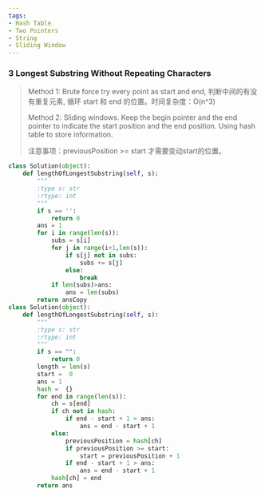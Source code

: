 ```yaml
---
tags:
- Hash Table
- Two Pointers
- String
- Sliding Window
---
```


### 3 Longest Substring Without Repeating Characters

> Method 1: Brute force try every point as start and end, 判断中间的有没有重复元素, 循环 start 和 end 的位置。时间复杂度：O(n^3)
>
> Method 2: Sliding windows. Keep the begin pointer and the end pointer to indicate the start position and the end position. Using hash table to store information.
>
> 注意事项：previousPosition >= start 才需要变动start的位置。

```python
class Solution(object):
    def lengthOfLongestSubstring(self, s):
        """
        :type s: str
        :rtype: int
        """
        if s == '':
            return 0
        ans = 1 
        for i in range(len(s)):
            subs = s[i]
            for j in range(i+1,len(s)):
                if s[j] not in subs:
                    subs += s[j]
                else:
                    break
            if len(subs)>ans:
                ans = len(subs)
        return ansCopy
class Solution(object):
    def lengthOfLongestSubstring(self, s):
        """
        :type s: str
        :rtype: int
        """
        if s == "":
            return 0
        length = len(s)
        start =  0
        ans = 1
        hash =  {}
        for end in range(len(s)):
            ch = s[end]
            if ch not in hash:
                if end - start + 1 > ans:
                    ans = end - start + 1
            else:
                previousPosition = hash[ch]
                if previousPosition >= start:
                    start = previousPosition + 1
                if end - start + 1 > ans:
                    ans = end - start + 1
            hash[ch] = end
        return ans
```